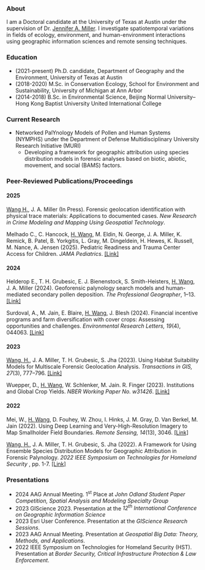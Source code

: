 ### About

I am a Doctoral candidate at the University of Texas at Austin under the supervision of Dr. <a target="_blank" href="https://liberalarts.utexas.edu/geography/faculty/jam5889">Jennifer A. Miller</a>. I investigate spatiotemporal variations in fields of ecology, environment, and human-environment interactions using geographic information sciences and remote sensing techniques. 

### Education

- (2021-present) Ph.D. candidate, Department of Geography and the Environment, University of Texas at Austin
- (2018-2020) M.Sc. in Conservation Ecology, School for Environment and Sustainability, University of Michigan at Ann Arbor
- (2014-2018) B.Sc. in Environmental Science, Beijing Normal University–Hong Kong Baptist University United International College

### Current Research 
- Networked PalYnology Models of Pollen and Human Systems (NYMPHS) under the Department of Defense Multidisciplinary University Research Initiative (MURI)
  - Developing a framework for geographic attribution using species distribution models in forensic analyses based on biotic, abiotic, movement, and social (BAMS) factors. 

### Peer-Reviewed Publications/Proceedings
#### 2025
<ins>Wang H.</ins>, J. A. Miller (In Press). Forensic geolocation identification with physical trace materials: Applications to documented cases. <i>New Research in Crime Modeling and Mapping Using Geospatial Technology</i>.

Melhado C., C. Hancock, <ins>H. Wang</ins>, M. Eldin, N. George, J. A. Miller, K. Remick, B. Patel, B. Yorkgitis, L. Gray, M. Dingeldein, H. Hewes, K. Russell, M. Nance, A. Jensen (2025). Pediatric Readiness and Trauma Center Access for Children. <i>JAMA Pediatrics</i>. <a target="_blank" href="https://jamanetwork.com/journals/jamapediatrics/fullarticle/2829874">[Link]</a> 

#### 2024
Helderop E., T. H. Grubesic, E. J. Bienenstock, S. Smith-Heisters, <ins>H. Wang</ins>, J. A. Miller (2024). Geoforensic palynology search models and human-mediated secondary pollen deposition. <i>The Professional Geographer</i>, 1–13. <a target="_blank" href="https://www.tandfonline.com/doi/full/10.1080/00330124.2024.2434473">[Link]</a>

Surdoval, A., M. Jain, E. Blaire, <ins>H. Wang</ins>, J. Blesh (2024). Financial incentive programs and farm diversification with cover crops: Assessing opportunities and challenges. <i>Environmental Research Letters, 19</i>(4), 044063. <a target="_blank" href="https://iopscience.iop.org/article/10.1088/1748-9326/ad35d8/meta">[Link]</a>

#### 2023
<ins>Wang, H.</ins>, J. A. Miller, T. H. Grubesic, S. Jha (2023). Using Habitat Suitability Models for Multiscale Forensic Geolocation Analysis. <i>Transactions in GIS, 27</i>(3), 777–796. <a target="_blank" href="https://onlinelibrary.wiley.com/doi/abs/10.1111/tgis.13052">[Link]</a>

Wuepper, D., <ins>H. Wang</ins>, W. Schlenker, M. Jain. R. Finger (2023). Institutions and Global Crop Yields. <i>NBER Working Paper No. w31426</i>. <a target="_blank" href="https://www.nber.org/papers/w31426">[Link]</a>

#### 2022
Mei, W., <ins>H. Wang</ins>, D. Fouhey, W. Zhou, I. Hinks, J. M. Gray, D. Van Berkel, M. Jain (2022). Using Deep Learning and Very-High-Resolution Imagery to Map Smallholder Field Boundaries. <i>Remote Sensing, 14</i>(13), 3046. <a target="_blank" href="https://doi.org/10.3390/rs14133046">[Link]</a>

<ins>Wang, H.</ins>, J. A. Miller, T. H. Grubesic, S. Jha (2022). A Framework for Using Ensemble Species Distribution Models for Geographic Attribution in Forensic Palynology. <i>2022 IEEE Symposium on Technologies for Homeland Security </i>, pp. 1-7. <a target="_blank" href="https://ieeexplore.ieee.org/abstract/document/10025427">[Link]</a>

### Presentations
- 2024 AAG Annual Meeting. 1<sup>st</sup> Place at _John Odland Student Paper Competition, Spatial Analysis and Modeling Specialty Group_
- 2023 GIScience 2023. Presentation at the _12<sup>th</sup> International Conference on Geographic Information Science_
- 2023 Esri User Conference. Presentation at the _GIScience Research Sessions_. 
- 2023 AAG Annual Meeting. Presentation at _Geospatial Big Data: Theory, Methods, and Applications_.
- 2022 IEEE Symposium on Technologies for Homeland Security (HST). Presentation at _Border Security, Critical Infrastructure Protection & Law Enforcement_.
